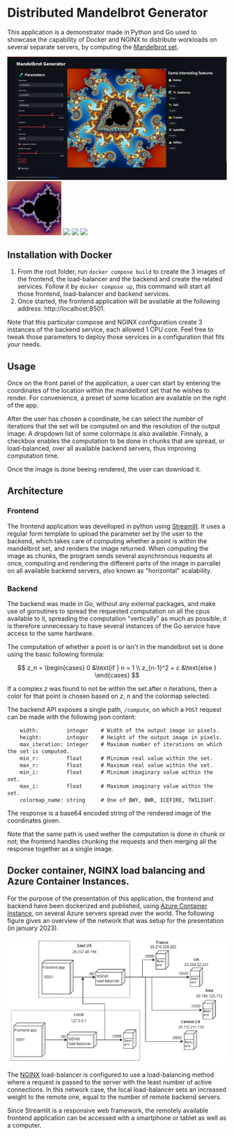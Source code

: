 # Distributed Mandelbrot Generator
 
This application is a demonstrator made in Python and Go used to showcase the capability of Docker and NGINX to distribute workloads on several separate servers, by computing the [Mandelbrot set](https://en.wikipedia.org/wiki/Mandelbrot_set).

![Streamlit frontend](/saved_images/frontend.png)
<img src="saved_images/mandelbrot.png" width="24.6%"></img>
<img src="saved_images/seahorse.png" width="24.6%"></img>
<img src="saved_images/valley.png" width="24.6%"></img>
<img src="saved_images/crown.png" width="24.6%"></img> 

## Installation with Docker

1. From the root folder, run `docker compose build` to create the 3 images of the frontend, the load-balancer and the backend and create the related services. Follow it by `docker compose up`, this command will start all those frontend, load-balancer and backend services.
1.  Once started, the frontend application will be available at the following address: http://localhost:8501.

Note that this particular compose and NGINX configuration create 3 instances of the backend service, each allowed 1 CPU core. Feel free to tweak those parameters to deploy those services in a configuration that fits your needs.

## Usage

Once on the front panel of the application, a user can start by entering the coordinates of the location within the mandelbrot set that he wishes to render. For convenience, a preset of some location are available on the right of the app. 

After the user has chosen a coordinate, he can select the number of iterations that the set will be computed on and the resolution of the output image. A dropdown list of some colormaps is also available. Finnaly, a checkbox enables the computation to be done in chunks that are spread, or load-balanced, over all available backend servers, thus improving computation time.

Once the image is done beeing rendered, the user can download it.

## Architecture

### Frontend

The frontend application was develloped in python using [Streamlit](https://streamlit.io/). It uses a regular form template to upload the parameter set by the user to the backend, which takes care of computing whether a point is within the mandelbrot set, and renders the image returned. When computing the image as chunks, the program sends several asynchronous requests at once, computing and rendering the different parts of the image in parrallel on all available backend servers, also known as "horizontal" scalability.

### Backend

The backend was made in Go, without any external packages, and make use of goroutines to spread the requested computation on all the cpus available to it, spreading the computation "vertically" as much as possible; it is therefore unnecessary to have several instances of the Go service have access to the same hardware.

The computation of whether a point is or isn't in the mandelbrot set is done using the basic following formula: 

$$
z_n = \begin{cases}
			0 &\text{if } n = 1 \\
			z_{n-1}^2 + c &\text{else }
		\end{cases}
$$

If a complex $z$ was found to not be within the set after $n$ iterations, then a color for that point is chosen based on $z$, $n$ and the colormap selected.

The backend API exposes a single path, `/compute`, on which a `POST` request can be made with the following json content:
```
    width:         integer    # Width of the output image in pixels.
    height:        integer    # Height of the output image in pixels.
    max_iteration: integer    # Maximum number of iterations on which the set is computed.
    min_r:         float      # Minimum real value within the set.
    max_r:         float      # Maximum real value within the set.
    min_i:         float      # Minimum imaginary value within the set.
    max_i:         float      # Maximum imaginary value within the set.
    colormap_name: string     # One of BWY, BWR, ICEFIRE, TWILIGHT.
```
The response is a base64 encoded string of the rendered image of the coordinates given.

Note that the same path is used wether the computation is done in chunk or not; the frontend handles chunking the requests and then merging all the response together as a single image.

## Docker container, NGINX load balancing and Azure Container Instances.

For the purpose of the presentation of this application, the frontend and backend have been dockerized and published, using [Azure Container Instance](https://docs.docker.com/cloud/aci-integration/), on several Azure servers spread over the world. The following figure gives an overview of the network that was setup for the presentation (in january 2023).

<p align="center">
  <img src="saved_images/network.png" alt="Demonstration network configuration"/>
</p>

The [NGINX](https://www.nginx.com/) load-balancer is configured to use a load-balancing method where a request is passed to the server with the least number of active connections. In this network case, the local load-balancer sets an increased weight to the remote one, equal to the number of remote backend servers.

Since Streamlit is a responsive web framework, the remotely available frontend application can be accessed with a smartphone or tablet as well as a computer.